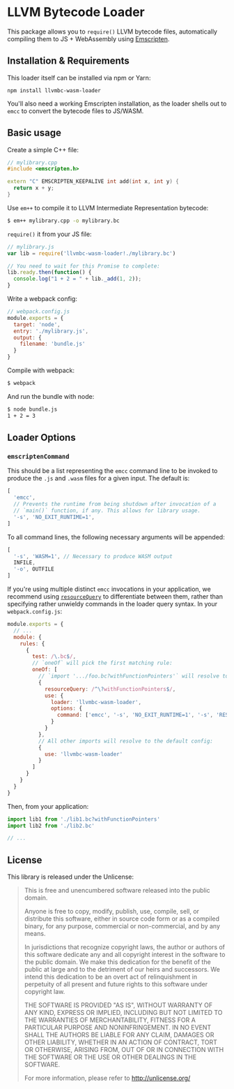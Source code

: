 # LLVM Bytecode Loader

This package allows you to `require()` LLVM bytecode files, automatically
compiling them to JS + WebAssembly using [Emscripten][].

[emscripten]: https://kripken.github.io/emscripten-site/index.html

## Installation & Requirements

This loader itself can be installed via npm or Yarn:

    npm install llvmbc-wasm-loader

You'll also need a working Emscripten installation, as the loader shells out to
`emcc` to convert the bytecode files to JS/WASM.


## Basic usage

Create a simple C++ file:

```cpp
// mylibrary.cpp
#include <emscripten.h>

extern "C" EMSCRIPTEN_KEEPALIVE int add(int x, int y) {
  return x + y;
}
```

Use `em++` to compile it to LLVM Intermediate Representation bytecode:

```bash
$ em++ mylibrary.cpp -o mylibrary.bc
```

`require()` it from your JS file:

```js
// mylibrary.js
var lib = require('llvmbc-wasm-loader!./mylibrary.bc')

// You need to wait for this Promise to complete:
lib.ready.then(function() {
  console.log("1 + 2 = " + lib._add(1, 2));
}
```

Write a webpack config:

```js
// webpack.config.js
module.exports = {
  target: 'node',
  entry: './mylibrary.js',
  output: {
    filename: 'bundle.js'
  }
}
```

Compile with webpack:

```bash
$ webpack
```

And run the bundle with node:

```bash
$ node bundle.js
1 + 2 = 3
```


## Loader Options

### `emscriptenCommand`

This should be a list representing the `emcc` command line to be invoked to
produce the `.js` and `.wasm` files for a given input. The default is:

```js
[
  'emcc',
  // Prevents the runtime from being shutdown after invocation of a
  // `main()` function, if any. This allows for library usage.
  '-s', 'NO_EXIT_RUNTIME=1',
]
```

To all command lines, the following necessary arguments will be appended:

```js
[
  '-s', 'WASM=1', // Necessary to produce WASM output
  INFILE,
  '-o', OUTFILE
]
```

If you're using multiple distinct `emcc` invocations in your application, we
recommend using [`resourceQuery`][rq] to differentiate between them, rather
than specifying rather unwieldy commands in the loader query syntax. In your
`webpack.config.js`:

```js
module.exports = {
  // ...
  module: {
    rules: {
      {
        test: /\.bc$/,
        // `oneOf` will pick the first matching rule:
        oneOf: [
          // `import '.../foo.bc?withFunctionPointers'` will resolve to these options:
          {
            resourceQuery: /^\?withFunctionPointers$/,
            use: {
              loader: 'llvmbc-wasm-loader',
              options: {
                command: ['emcc', '-s', 'NO_EXIT_RUNTIME=1', '-s', 'RESERVED_FUNCTION_POINTERS=1']
              }
            }
          },
          // All other imports will resolve to the default config:
          {
            use: 'llvmbc-wasm-loader'
          }
        ]
      }
    }
  }
}
```

Then, from your application:

```js
import lib1 from './lib1.bc?withFunctionPointers'
import lib2 from './lib2.bc'

// ...
```

[rq]: https://webpack.js.org/configuration/module/#rule-resourcequery


## License

This library is released under the Unlicense:

> This is free and unencumbered software released into the public domain.
>
> Anyone is free to copy, modify, publish, use, compile, sell, or
> distribute this software, either in source code form or as a compiled
> binary, for any purpose, commercial or non-commercial, and by any
> means.
>
> In jurisdictions that recognize copyright laws, the author or authors
> of this software dedicate any and all copyright interest in the
> software to the public domain. We make this dedication for the benefit
> of the public at large and to the detriment of our heirs and
> successors. We intend this dedication to be an overt act of
> relinquishment in perpetuity of all present and future rights to this
> software under copyright law.
>
> THE SOFTWARE IS PROVIDED "AS IS", WITHOUT WARRANTY OF ANY KIND,
> EXPRESS OR IMPLIED, INCLUDING BUT NOT LIMITED TO THE WARRANTIES OF
> MERCHANTABILITY, FITNESS FOR A PARTICULAR PURPOSE AND NONINFRINGEMENT.
> IN NO EVENT SHALL THE AUTHORS BE LIABLE FOR ANY CLAIM, DAMAGES OR
> OTHER LIABILITY, WHETHER IN AN ACTION OF CONTRACT, TORT OR OTHERWISE,
> ARISING FROM, OUT OF OR IN CONNECTION WITH THE SOFTWARE OR THE USE OR
> OTHER DEALINGS IN THE SOFTWARE.
>
> For more information, please refer to <http://unlicense.org/>

